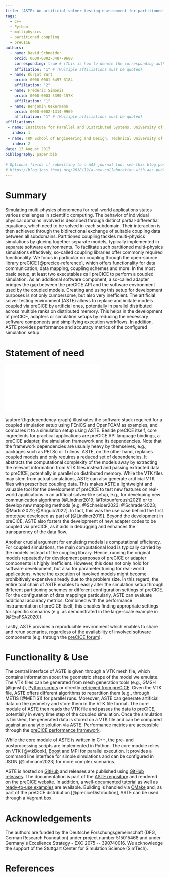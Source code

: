 ```yaml
---
title: 'ASTE: An artificial solver testing environment for partitioned coupling with preCICE'
tags:
  - C++
  - Python
  - multiphysics
  - partitioned coupling
  - preCICE
authors:
  - name: David Schneider
    orcid: 0000-0002-3487-9688
    corresponding: true # (This is how to denote the corresponding author)
    affiliation: "1" # (Multiple affiliations must be quoted)
  - name: Kürşat Yurt
    orcid: 0000-0001-6497-3184
    affiliation: "2"
  - name: Frédéric Simonis
    orcid: 0000-0003-3390-157X
    affiliation: "1"
  - name: Benjamin Uekermann
    orcid: 0000-0002-1314-9969
    affiliation: "1" # (Multiple affiliations must be quoted)
affiliations:
 - name: Institute for Parallel and Distributed Systems, University of Stuttgart, Germany
   index: 1
 - name: TUM School of Engineering and Design, Technical University of Munich, Germany
   index: 2
date: 13 August 2017
bibliography: paper.bib

# Optional fields if submitting to a AAS journal too, see this blog post:
# https://blog.joss.theoj.org/2018/12/a-new-collaboration-with-aas-publishing
---
```


<!-- A summary describing the high-level functionality and purpose of the software for a diverse, non-specialist audience. -->

# Summary

Simulating multi-physics phenomena for real-world applications states various challenges in scientific computing.
The behavior of individual physical domains involved is described through distinct partial-differential equations, which need to be solved in each subdomain.
Their interaction is then achieved through the bidirectional exchange of suitable coupling data between all subdomains.
Partitioned coupling tackles multi-physics simulations by glueing together separate models, typically implemented in separate software environments.
To facilitate such partitioned multi-physics simulations effectively, so-called coupling libraries offer commonly required functionality.
We focus in particular on coupling through the open-source library preCICE [@precice-reference], which offers functionality for data communication, data mapping, coupling schemes and more.
In the most basic setup, at least two executables call preCICE to perform a coupled simulation.
As an additional software component, a so-called adapter bridges the gap between the preCICE API and the software environment used by the coupled models.
Creating and using this setup for development purposes is not only cumbersome, but also very inefficient.
The artificial solver testing environment (ASTE) allows to replace and imitate models coupled via preCICE by artificial ones, potentially in parallel distributed across multiple ranks on distributed memory.
This helps in the development of preCICE, adapters or simulation setups by reducing the necessary software components and simplifying execution workflows.
In addition, ASTE provides performance and accuracy metrics of the configured simulation setup.

# Statement of need

<!-- We need to put the figure first, otherwise the reference won't be rendered correctly -->
![Dependency graph for a coupled simulation at the example of FEniCS and OpenFOAM compared to a dependency graph using ASTE.\label{fig:dependency-graph}](dependency-graph.pdf)

\autoref{fig:dependency-graph} illustrates the software stack required for a coupled simulation setup using FEniCS and OpenFOAM as examples, and compares it to a simulation setup using ASTE.
Beside preCICE itself, core ingredients for practical applications are preCICE API language bindings, a preCICE adapter, the simulation framework and its dependencies.
Note that the framework dependencies are usually heavy by themselves, e.g., packages such as PETSc or Trilinos.
ASTE, on the other hand, replaces coupled models and only requires a reduced set of dependencies.
It abstracts the computational complexity of the models away by extracting the relevant information from VTK files instead and passing extracted data to preCICE, potentially in parallel on distributed memory.
While the VTK files may stem from actual simulations, ASTE can also generate artificial VTK files with prescribed coupling data.
This makes ASTE a lightweight and valuable tool for the development of preCICE to test new features on real-world applications in an artificial solver-like setup, e.g., for developing new communication algorithms [@Lindner2019; @Totounferoush2021] or to develop new mapping methods [e.g. @Schneider2023; @Schrader2023; @Martin2022; @Ariguib2022].
In fact, this was the use case behind the first prototype developed as part of [@Lindner2019].
Beyond the development in preCICE, ASTE also fosters the development of new adapter codes to be coupled via preCICE, as it aids in debugging and enhances the transparency of the data flow.

Another crucial argument for emulating models is computational efficiency.
For coupled simulations, the main computational load is typically carried by the models instead of the coupling library.
Hence, running the original models repeatedly for development purposes of preCICE or adapter components is highly inefficient.
However, this does not only hold for software development, but also for parameter tuning for real-world applications, where the execution of involved models might become prohibitively expensive already due to the problem size.
In this regard, the entire tool chain of ASTE enables to easily alter the simulation setup through different partitioning schemes or different configuration settings of preCICE.
For the configuration of data mappings particularly, ASTE can evaluate additional accuracy metrics.
Combined with the performance instrumentation of preCICE itself, this enables finding appropriate settings for specific scenarios (e.g. as demonstrated in the large-scale example in [@ExaFSA2020]).

Lastly, ASTE provides a reproducible environment which enables to share and rerun scenarios, regardless of the availability of involved software components (e.g. through the [preCICE forum](https://precice.discourse.group/)).

# Functionality & Use

The central interface of ASTE is given through a VTK mesh file, which contains information about the geometric shape of the model we emulate.
The VTK files can be generated from mesh generation tools (e.g., GMSH [@gmsh]), [Python scripts](https://github.com/precice/aste/tree/develop/tools/mesh-generators) or directly [retrieved from preCICE](https://precice.org/configuration-export.html).
Given the VTK file, ASTE offers different algorithms to repartition them (e.g., through METIS [@METIS]) for parallel runs.
Moreover, ASTE can generate artificial data on the geometry and store them in the VTK file format.
The core module of ASTE then reads the VTK file and passes the data to preCICE, potentially in every time step of the coupled simulation.
Once the simulation is finished, the generated data is stored on a VTK file and can be compared against an analytic solution via ASTE.
Performance metrics are accessible through the [preCICE performance framework](https://precice.org/tooling-performance-analysis.html).

While the core module of ASTE is written in C++, the pre- and postprocessing scripts are implemented in Python.
The core module relies on VTK [@vtkBook], [Boost](https://boost.org/) and MPI for parallel execution.
It provides a command line interface for simple simulations and can be configured in JSON [@lohmann2023] for more complex scenarios.

ASTE is hosted on [GitHub](https://github.com/precice/aste) and releases are published using [GitHub releases](https://github.com/precice/aste/releases).
The documentation is part of the [ASTE repository](https://github.com/precice/aste/blob/develop/docs/README.md) and rendered on [the preCICE website](https://precice.org/tooling-aste.html).
In addition, a [well-documented tutorial](https://precice.org/tutorials-aste-turbine.html) as well as [ready-to-use examples](https://github.com/precice/aste/tree/develop/examples) are available.
Building is handled via [CMake](https://cmake.org/) and, as part of the preCICE distribution [@preciceDistribution], ASTE can be used through a [Vagrant box](https://github.com/precice/vm).

# Acknowledgements

The authors are funded by the Deutsche Forschungsgemeinschaft (DFG, German Research Foundation) under project number 515015468 and under Germany's Excellence Strategy - EXC 2075 -- 390740016. We acknowledge the support of the Stuttgart Center for Simulation Science (SimTech).

# References
